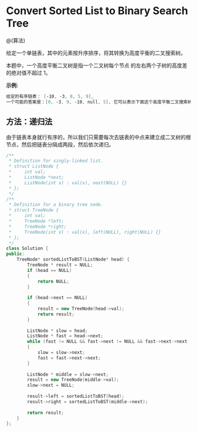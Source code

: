 # Convert Sorted List to Binary Search Tree
@(算法)

给定一个单链表，其中的元素按升序排序，将其转换为高度平衡的二叉搜索树。

本题中，一个高度平衡二叉树是指一个二叉树每个节点 的左右两个子树的高度差的绝对值不超过 1。

**示例:**
```powershell
给定的有序链表： [-10, -3, 0, 5, 9],
一个可能的答案是：[0, -3, 9, -10, null, 5], 它可以表示下面这个高度平衡二叉搜索树。
```

## 方法：递归法

由于链表本身就行有序的，所以我们只需要每次去链表的中点来建立成二叉树的根节点，然后把链表分隔成两段，然后依次递归。

```cpp
/**
 * Definition for singly-linked list.
 * struct ListNode {
 *     int val;
 *     ListNode *next;
 *     ListNode(int x) : val(x), next(NULL) {}
 * };
 */
/**
 * Definition for a binary tree node.
 * struct TreeNode {
 *     int val;
 *     TreeNode *left;
 *     TreeNode *right;
 *     TreeNode(int x) : val(x), left(NULL), right(NULL) {}
 * };
 */
class Solution {
public:
    TreeNode* sortedListToBST(ListNode* head) {
        TreeNode * result = NULL;
        if (head == NULL)
        {
            return NULL;
        }
        
        if (head->next == NULL)
        {
            result = new TreeNode(head->val);
            return result;
        }
        
        ListNode * slow = head;
        ListNode * fast = head->next;
        while (fast != NULL && fast->next != NULL && fast->next->next != NULL)
        {
            slow = slow->next;
            fast = fast->next->next;
        }
        
        ListNode * middle = slow->next;
        result = new TreeNode(middle->val);
        slow->next = NULL;
        
        result->left = sortedListToBST(head);
        result->right = sortedListToBST(middle->next);
        
        return result;
    }
};
```
  
